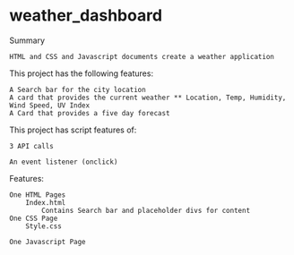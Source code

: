 # weather_dashboard

Summary

    HTML and CSS and Javascript documents create a weather application
    
This project has the following features:

    A Search bar for the city location
    A card that provides the current weather ** Location, Temp, Humidity, Wind Speed, UV Index
    A Card that provides a five day forecast

This project has script features of:

    3 API calls
   
    An event listener (onclick)


Features:

    One HTML Pages
        Index.html
            Contains Search bar and placeholder divs for content
    One CSS Page
        Style.css
            
    One Javascript Page 
